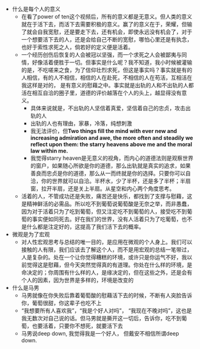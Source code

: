 - 什么是每个人的意义
	- 在看了power of ten这个视频后，所有的意义都是无意义。但人类的意义就在于活下去，而活下去需要积极的意义。赢了的意义在于，荣耀，但输了就会自我宽慰，还是要走下去，还有机会，即使永远没有机会了，对于一个想要活下去的人，还是会给自己不断的宽慰，哪怕心里还是有执念，也好于索性求死之人，倘若好的定义便是活着。
	- 一个经历创伤后恢复的人会被冠以坚强，而一个求死之人会被鄙夷与同情，好像活着便胜于一切。但事实是什么呢？我不知道，我小时候被灌输的是，不吃嗟来之食，为了信仰壮烈求死，但这是事实吗？事实就是有的人相信，有的人不相信，相信的人在赴死，不相信的人在苟活，互相活在我这样是对的， 是有意义的慰藉之中。事实就是出轨的人和不出轨的人都活在相互自洽的圈子里，道德的评价越落在个人的头上，越显得没有意义。
		- 具体来说就是，不出轨的人坚信着真爱，坚信着自己的忠贞，攻击出轨的人
		- 出轨的人也有理由，家暴，冷落，纯想刺激
		- 我无法评价，但**Two things fill the mind with ever new and increasing admiration and awe, the more often and steadily we reflect upon them: the starry heavens above me and the moral law within me.**
		- 我觉得starry heaven是无意义的视角，而内心的道德法则是观察世界的窗户，如果随心所欲是你的道德，那么出轨就是真实的追求，如果善良而忠贞是你的道德，那么从一而终就是你的选择。只要你可以自洽，你的世界就可以自洽。半杯水，少了半杯，还是多了半杯；半扇窗，拉开半扇，还是关上半扇。从星空和内心两个角度思考。
	- 活着的人，不管成功还是失败，痛苦还是快乐，都找到了支撑与慰藉，这是精神鲜活的必需品。所以吃不到葡萄说葡萄酸是无奈之举，而非愚蠢，因为对于活着只为了吃到葡萄，但又注定吃不到葡萄的人，接受吃不到葡萄的事实便如同死去。好在我们的世界，没有人活着只为了吃葡萄，也不是什么都是注定好的，这提高了我们活下去的概率。
- 微观是为了宏观
	- 对人性宏观思考与总结的唯一目的，是应用在微观的个人身上。我们可以接触的人有限，我们应该去了解这个人，而不是用宏观的总结一笔带过，人是复杂的。处在一个让你觉得糟糕的环境，或许只是你运气不好，我以前觉得这是慰藉，但今天突然觉得真的有道理。你处在什么样的环境，是命决定的；你周围有什么样的人，是缘决定的，但在这些之外，还是会有个人的因素，因为世界是多样的，环境是改变的
- 什么是马男
	- 马男就像在你失败后靠着葡萄酸的慰藉活下去的时候，不断有人突脸告诉你，葡萄很甜，你这辈子也吃不上
	- “我想要所有人喜欢我”，“我是个好人对吗”， “我现在不晚对吗”，这也是我无数次对自己说的话。但马男就是撕开这一切后，告诉你，吃不到葡萄，也要活着，只要你不想死，就要活下去
	- 马男说deep down, 我觉得我是一个好人， 但戴安不相信所谓deep down.
	
